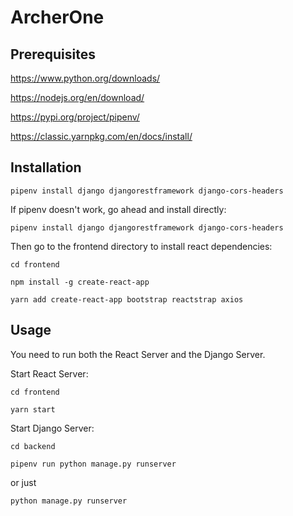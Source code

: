 # ArcherOne

## Prerequisites

https://www.python.org/downloads/

https://nodejs.org/en/download/

https://pypi.org/project/pipenv/

https://classic.yarnpkg.com/en/docs/install/

## Installation

`pipenv install django djangorestframework django-cors-headers`

If pipenv doesn't work, go ahead and install directly:

`pipenv install django djangorestframework django-cors-headers`

Then go to the frontend directory to install react dependencies:

`cd frontend`

`npm install -g create-react-app`

`yarn add create-react-app bootstrap reactstrap axios`

## Usage

You need to run both the React Server and the Django Server.

Start React Server:

`cd frontend`

`yarn start`

Start Django Server:

`cd backend`

`pipenv run python manage.py runserver`

or just

`python manage.py runserver`

